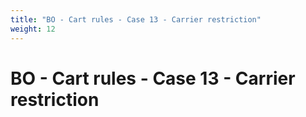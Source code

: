 ```yaml
---
title: "BO - Cart rules - Case 13 - Carrier restriction"
weight: 12
---
```


# BO - Cart rules - Case 13 - Carrier restriction
